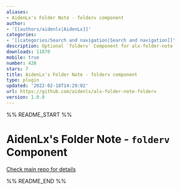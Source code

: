 ```yaml
---
aliases:
- AidenLx's Folder Note - folderv component
author:
- '[[authors/aidenlx|AidenLx]]'
categories:
- '[[categories/Search and navigation|Search and navigation]]'
description: Optional `folderv` Component for alx-folder-note
downloads: 11870
mobile: true
number: 428
stars: 7
title: AidenLx's Folder Note - folderv component
type: plugin
updated: '2022-02-18T14:29:02'
url: https://github.com/aidenlx/alx-folder-note-folderv
version: 1.0.0
---
```


%% README_START %%

# AidenLx's Folder Note - `folderv` Component

[Check main repo for details](https://github.com/aidenlx/alx-folder-note)


%% README_END %%